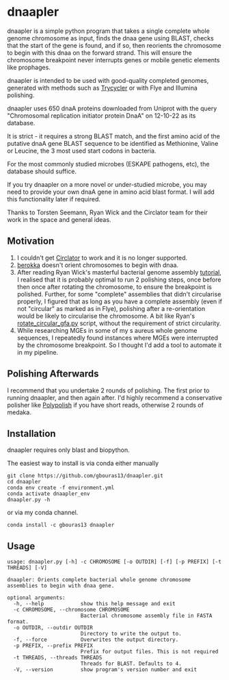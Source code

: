 # dnaapler

dnaapler is a simple python program that takes a single complete whole genome chromosome as input, finds the dnaa gene using BLAST, checks that the start of the gene is found, and if so, then reorients the chromosome to begin with this dnaa on the forward strand. This will ensure the chromosome breakpoint never interrupts genes or mobile genetic elements like prophages.

dnaapler is intended to be used with good-quality completed genomes, generated with methods such as [Trycycler](https://github.com/rrwick/Trycycler/wiki) or with Flye and Illumina polishing.

dnaapler uses 650 dnaA proteins downloaded from Uniprot with the query "Chromosomal replication initiator protein DnaA" on 12-10-22 as its database. 

It is strict - it requires a strong BLAST match, and the first amino acid of the putative dnaA gene BLAST sequence to be identified as Methionine, Valine or Leucine, the 3 most used start codons in bacteria. 

For the most commonly studied microbes (ESKAPE pathogens, etc), the database should suffice.

If you try dnaapler on a more novel or under-studied microbe, you may need to provide your own dnaA gene in amino acid blast format. I will add this functionality later if required.

Thanks to Torsten Seemann, Ryan Wick and the Circlator team for their work in the space and general ideas.

Motivation
------------

1. I couldn't get [Circlator](https://sanger-pathogens.github.io/circlator/) to work and it is no longer supported.
2. [berokka](https://github.com/tseemann/berokka) doesn't orient chromosomes to begin with dnaa.
3. After reading Ryan Wick's masterful bacterial genome assembly [tutorial](https://github.com/rrwick/Perfect-bacterial-genome-tutorial/wiki), I realised that it is probably optimal to run 2 polishing steps, once before then once after rotating the chromosome, to ensure the breakpoint is polished. Further, for some "complete" assemblies that didn't circularise properly, I figured that as long as you have a complete assembly (even if not "circular" as marked as in Flye), polishing after a re-orientation would be likely to circularise the chromosome. A bit like Ryan's [rotate_circular_gfa.py](https://github.com/rrwick/Perfect-bacterial-genome-tutorial/blob/main/scripts/rotate_circular_gfa.py) script, without the requirement of strict circularity.
4. While researching MGEs in some of my s aureus whole genome sequences, I repeatedly found instances where MGEs were interrupted by the chromosome breakpoint. So I thought I'd add a tool to automate it in my pipeline. 

Polishing Afterwards
-----------

I recommend that you undertake 2 rounds of polishing. The first prior to running dnaapler, and then again after. I'd highly recommend a conservative polisher like [Polypolish](https://github.com/rrwick/Polypolish) if you have short reads, otherwise 2 rounds of medaka.

Installation
----------

dnaapler requires only blast and biopython.

The easiest way to install is via conda either manually

```
git clone https://github.com/gbouras13/dnaapler.git
cd dnaapler
conda env create -f environment.yml
conda activate dnaapler_env
dnaapler.py -h
```

or via my conda channel.

```
conda install -c gbouras13 dnaapler
```

Usage
----------

```
usage: dnaapler.py [-h] -c CHROMOSOME [-o OUTDIR] [-f] [-p PREFIX] [-t THREADS] [-V]

dnaapler: Orients complete bacterial whole genome chromosome assemblies to begin with dnaa gene.

optional arguments:
  -h, --help            show this help message and exit
  -c CHROMOSOME, --chromosome CHROMOSOME
                        Bacterial chromosome assembly file in FASTA format.
  -o OUTDIR, --outdir OUTDIR
                        Directory to write the output to.
  -f, --force           Overwrites the output directory.
  -p PREFIX, --prefix PREFIX
                        Prefix for output files. This is not required
  -t THREADS, --threads THREADS
                        Threads for BLAST. Defaults to 4.
  -V, --version         show program's version number and exit
```
